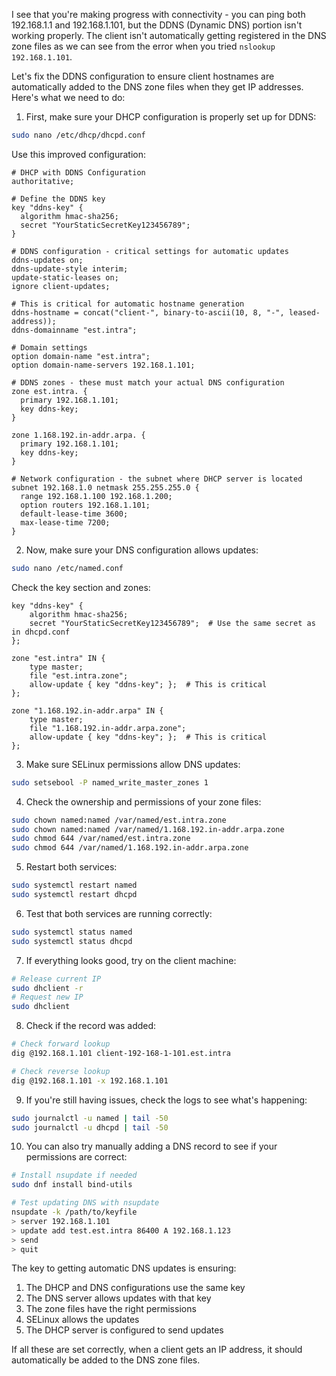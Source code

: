 I see that you're making progress with connectivity - you can ping both 192.168.1.1 and 192.168.1.101, but the DDNS (Dynamic DNS) portion isn't working properly. The client isn't automatically getting registered in the DNS zone files as we can see from the error when you tried `nslookup 192.168.1.101`.

Let's fix the DDNS configuration to ensure client hostnames are automatically added to the DNS zone files when they get IP addresses. Here's what we need to do:

1. First, make sure your DHCP configuration is properly set up for DDNS:

```bash
sudo nano /etc/dhcp/dhcpd.conf
```

Use this improved configuration:

```
# DHCP with DDNS Configuration
authoritative;

# Define the DDNS key
key "ddns-key" {
  algorithm hmac-sha256;
  secret "YourStaticSecretKey123456789";
}

# DDNS configuration - critical settings for automatic updates
ddns-updates on;
ddns-update-style interim;
update-static-leases on;
ignore client-updates;

# This is critical for automatic hostname generation
ddns-hostname = concat("client-", binary-to-ascii(10, 8, "-", leased-address));
ddns-domainname "est.intra";

# Domain settings
option domain-name "est.intra";
option domain-name-servers 192.168.1.101;

# DDNS zones - these must match your actual DNS configuration
zone est.intra. {
  primary 192.168.1.101;
  key ddns-key;
}

zone 1.168.192.in-addr.arpa. {
  primary 192.168.1.101;
  key ddns-key;
}

# Network configuration - the subnet where DHCP server is located
subnet 192.168.1.0 netmask 255.255.255.0 {
  range 192.168.1.100 192.168.1.200;
  option routers 192.168.1.101;
  default-lease-time 3600;
  max-lease-time 7200;
}
```

2. Now, make sure your DNS configuration allows updates:

```bash
sudo nano /etc/named.conf
```

Check the key section and zones:

```
key "ddns-key" {
    algorithm hmac-sha256;
    secret "YourStaticSecretKey123456789";  # Use the same secret as in dhcpd.conf
};

zone "est.intra" IN {
    type master;
    file "est.intra.zone";
    allow-update { key "ddns-key"; };  # This is critical
};

zone "1.168.192.in-addr.arpa" IN {
    type master;
    file "1.168.192.in-addr.arpa.zone";
    allow-update { key "ddns-key"; };  # This is critical
};
```

3. Make sure SELinux permissions allow DNS updates:

```bash
sudo setsebool -P named_write_master_zones 1
```

4. Check the ownership and permissions of your zone files:

```bash
sudo chown named:named /var/named/est.intra.zone
sudo chown named:named /var/named/1.168.192.in-addr.arpa.zone
sudo chmod 644 /var/named/est.intra.zone
sudo chmod 644 /var/named/1.168.192.in-addr.arpa.zone
```

5. Restart both services:

```bash
sudo systemctl restart named
sudo systemctl restart dhcpd
```

6. Test that both services are running correctly:

```bash
sudo systemctl status named
sudo systemctl status dhcpd
```

7. If everything looks good, try on the client machine:

```bash
# Release current IP
sudo dhclient -r
# Request new IP
sudo dhclient
```

8. Check if the record was added:

```bash
# Check forward lookup
dig @192.168.1.101 client-192-168-1-101.est.intra

# Check reverse lookup
dig @192.168.1.101 -x 192.168.1.101
```

9. If you're still having issues, check the logs to see what's happening:

```bash
sudo journalctl -u named | tail -50
sudo journalctl -u dhcpd | tail -50
```

10. You can also try manually adding a DNS record to see if your permissions are correct:

```bash
# Install nsupdate if needed
sudo dnf install bind-utils

# Test updating DNS with nsupdate
nsupdate -k /path/to/keyfile
> server 192.168.1.101
> update add test.est.intra 86400 A 192.168.1.123
> send
> quit
```

The key to getting automatic DNS updates is ensuring:
1. The DHCP and DNS configurations use the same key
2. The DNS server allows updates with that key
3. The zone files have the right permissions
4. SELinux allows the updates
5. The DHCP server is configured to send updates

If all these are set correctly, when a client gets an IP address, it should automatically be added to the DNS zone files.
